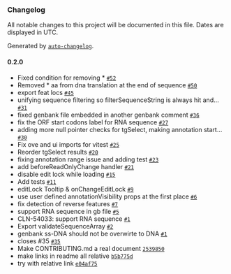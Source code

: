 ### Changelog

All notable changes to this project will be documented in this file. Dates are displayed in UTC.

Generated by [`auto-changelog`](https://github.com/CookPete/auto-changelog).

#### 0.2.0

- Fixed condition for removing * [`#52`](https://github.com/NicolasCARPi/tg-oss/pull/52)
- Removed * aa from dna translation at the end of sequence [`#50`](https://github.com/NicolasCARPi/tg-oss/pull/50)
-  export feat locs [`#45`](https://github.com/NicolasCARPi/tg-oss/pull/45)
- unifying sequence filtering so filterSequenceString is always hit and… [`#31`](https://github.com/NicolasCARPi/tg-oss/pull/31)
- fixed genbank file embedded in another genbank comment [`#36`](https://github.com/NicolasCARPi/tg-oss/pull/36)
- fix the ORF start codons label for RNA sequence [`#27`](https://github.com/NicolasCARPi/tg-oss/pull/27)
- adding more null pointer checks for tgSelect, making annotation start… [`#30`](https://github.com/NicolasCARPi/tg-oss/pull/30)
- Fix ove and ui imports for vitest [`#25`](https://github.com/NicolasCARPi/tg-oss/pull/25)
- Reorder tgSelect results [`#20`](https://github.com/NicolasCARPi/tg-oss/pull/20)
- fixing annotation range issue and adding test  [`#23`](https://github.com/NicolasCARPi/tg-oss/pull/23)
- add beforeReadOnlyChange handler [`#21`](https://github.com/NicolasCARPi/tg-oss/pull/21)
- disable edit lock while loading [`#15`](https://github.com/NicolasCARPi/tg-oss/pull/15)
- Add tests [`#11`](https://github.com/NicolasCARPi/tg-oss/pull/11)
- editLock Tooltip & onChangeEditLock [`#9`](https://github.com/NicolasCARPi/tg-oss/pull/9)
- use user defined annotationVisibility props at the first place [`#6`](https://github.com/NicolasCARPi/tg-oss/pull/6)
- fix detection of reverse features [`#7`](https://github.com/NicolasCARPi/tg-oss/pull/7)
- support RNA sequence in gb file [`#5`](https://github.com/NicolasCARPi/tg-oss/pull/5)
- CLN-54033: support RNA sequence [`#1`](https://github.com/NicolasCARPi/tg-oss/pull/1)
- Export validateSequenceArray [`#2`](https://github.com/NicolasCARPi/tg-oss/pull/2)
- genbank ss-DNA should not be overwirte to DNA [`#1`](https://github.com/NicolasCARPi/tg-oss/pull/1)
- closes #35 [`#35`](https://github.com/NicolasCARPi/tg-oss/issues/35)
- Make CONTRIBUTING.md a real document [`2539850`](https://github.com/NicolasCARPi/tg-oss/commit/2539850faec88acff5d5109682361e7c8643e25f)
- make links in readme all relative [`b5b775d`](https://github.com/NicolasCARPi/tg-oss/commit/b5b775d1078c6d91ed3f03828ab31c2fab59edd6)
- try with relative link [`e04af75`](https://github.com/NicolasCARPi/tg-oss/commit/e04af75702cb8d0988e3ef147ac5a05328d938e4)
